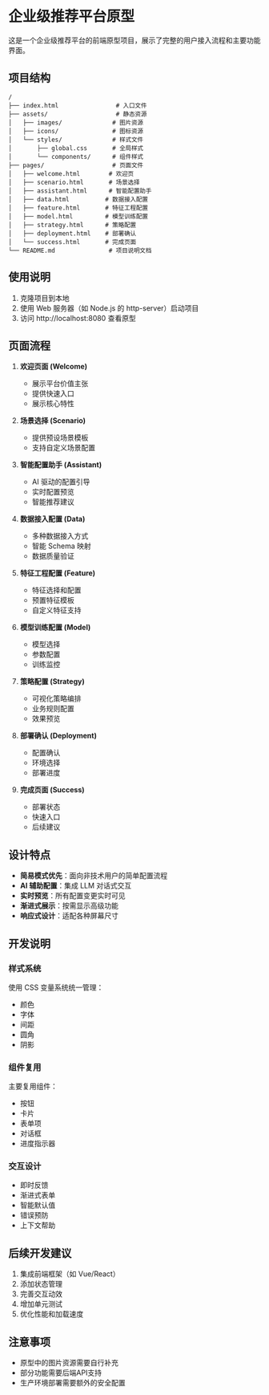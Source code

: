 # 企业级推荐平台原型

这是一个企业级推荐平台的前端原型项目，展示了完整的用户接入流程和主要功能界面。

## 项目结构

```
/
├── index.html                # 入口文件
├── assets/                   # 静态资源
│   ├── images/              # 图片资源
│   ├── icons/               # 图标资源
│   └── styles/              # 样式文件
│       ├── global.css       # 全局样式
│       └── components/      # 组件样式
├── pages/                   # 页面文件
│   ├── welcome.html        # 欢迎页
│   ├── scenario.html       # 场景选择
│   ├── assistant.html      # 智能配置助手
│   ├── data.html          # 数据接入配置
│   ├── feature.html       # 特征工程配置
│   ├── model.html         # 模型训练配置
│   ├── strategy.html      # 策略配置
│   ├── deployment.html    # 部署确认
│   └── success.html       # 完成页面
└── README.md               # 项目说明文档
```

## 使用说明

1. 克隆项目到本地
2. 使用 Web 服务器（如 Node.js 的 http-server）启动项目
3. 访问 http://localhost:8080 查看原型

## 页面流程

1. **欢迎页面 (Welcome)**
   - 展示平台价值主张
   - 提供快速入口
   - 展示核心特性

2. **场景选择 (Scenario)**
   - 提供预设场景模板
   - 支持自定义场景配置

3. **智能配置助手 (Assistant)**
   - AI 驱动的配置引导
   - 实时配置预览
   - 智能推荐建议

4. **数据接入配置 (Data)**
   - 多种数据接入方式
   - 智能 Schema 映射
   - 数据质量验证

5. **特征工程配置 (Feature)**
   - 特征选择和配置
   - 预置特征模板
   - 自定义特征支持

6. **模型训练配置 (Model)**
   - 模型选择
   - 参数配置
   - 训练监控

7. **策略配置 (Strategy)**
   - 可视化策略编排
   - 业务规则配置
   - 效果预览

8. **部署确认 (Deployment)**
   - 配置确认
   - 环境选择
   - 部署进度

9. **完成页面 (Success)**
   - 部署状态
   - 快速入口
   - 后续建议

## 设计特点

- **简易模式优先**：面向非技术用户的简单配置流程
- **AI 辅助配置**：集成 LLM 对话式交互
- **实时预览**：所有配置变更实时可见
- **渐进式展示**：按需显示高级功能
- **响应式设计**：适配各种屏幕尺寸

## 开发说明

### 样式系统

使用 CSS 变量系统统一管理：
- 颜色
- 字体
- 间距
- 圆角
- 阴影

### 组件复用

主要复用组件：
- 按钮
- 卡片
- 表单项
- 对话框
- 进度指示器

### 交互设计

- 即时反馈
- 渐进式表单
- 智能默认值
- 错误预防
- 上下文帮助

## 后续开发建议

1. 集成前端框架（如 Vue/React）
2. 添加状态管理
3. 完善交互动效
4. 增加单元测试
5. 优化性能和加载速度

## 注意事项

- 原型中的图片资源需要自行补充
- 部分功能需要后端API支持
- 生产环境部署需要额外的安全配置 